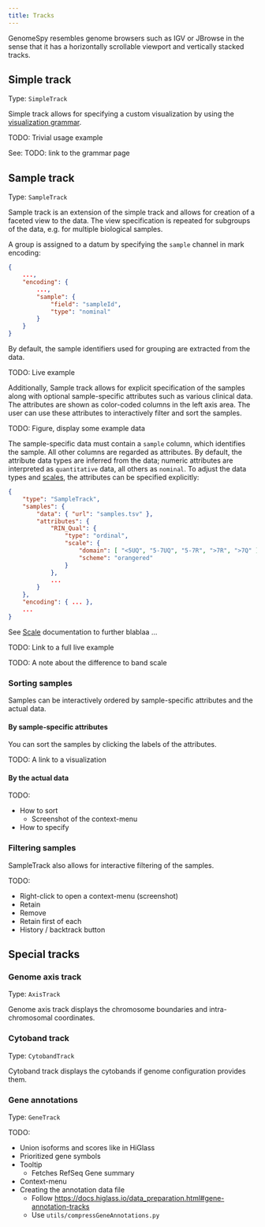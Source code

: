 ```yaml
---
title: Tracks
---
```


GenomeSpy resembles genome browsers such as IGV or JBrowse in the sense
that it has a horizontally scrollable viewport and vertically stacked tracks.

## Simple track

Type: `SimpleTrack`

Simple track allows for specifying a custom visualization by using the
[visualization grammar](../grammar/index.md).

TODO: Trivial usage example

See: TODO: link to the grammar page

## Sample track

Type: `SampleTrack`

Sample track is an extension of the simple track and allows for creation of a
faceted view to the data. The view specification is repeated for subgroups of
the data, e.g. for multiple biological samples.

A group is assigned to a datum by specifying the `sample` channel in mark
encoding:

```json
{
    ...,
    "encoding": {
        ...,
        "sample": {
            "field": "sampleId",
            "type": "nominal"
        }
    }
}
```

By default, the sample identifiers used for grouping are extracted from the data.

TODO: Live example

Additionally, Sample track allows for explicit specification of the samples
along with optional sample-specific attributes such as various clinical data.
The attributes are shown as color-coded columns in the left axis area. The
user can use these attributes to interactively filter and sort the samples.

TODO: Figure, display some example data

The sample-specific data must contain a `sample` column, which identifies the
sample. All other columns are regarded as attributes. By default, the
attribute data types are inferred from the data; numeric attributes are
interpreted as `quantitative` data, all others as `nominal`. To adjust the
data types and [scales](grammar/scale.md), the attributes can be specified
explicitly:

```json
{
    "type": "SampleTrack",
    "samples": {
        "data": { "url": "samples.tsv" },
        "attributes": {
            "RIN_Qual": {
                "type": "ordinal",
                "scale": {
                    "domain": [ "<5UQ", "5-7UQ", "5-7R", ">7R", ">7Q" ],
                    "scheme": "orangered"
                }
            },
            ...
        }
    },
    "encoding": { ... },
    ...
}
```

See [Scale](grammar/scale.md) documentation to further blablaa ...

TODO: Link to a full live example

TODO: A note about the difference to band scale

### Sorting samples

Samples can be interactively ordered by sample-specific attributes and the actual data.

#### By sample-specific attributes

You can sort the samples by clicking the labels of the attributes.

TODO: A link to a visualization

#### By the actual data

TODO:

* How to sort
  * Screenshot of the context-menu
* How to specify

### Filtering samples

SampleTrack also allows for interactive filtering of the samples.

TODO:

* Right-click to open a context-menu (screenshot)
* Retain
* Remove
* Retain first of each
* History / backtrack button

## Special tracks

### Genome axis track

Type: `AxisTrack`

Genome axis track displays the chromosome boundaries and intra-chromosomal
coordinates.

### Cytoband track

Type: `CytobandTrack`

Cytoband track displays the cytobands if genome configuration provides them.

### Gene annotations

Type: `GeneTrack`

TODO:

* Union isoforms and scores like in HiGlass
* Prioritized gene symbols
* Tooltip
  * Fetches RefSeq Gene summary
* Context-menu
* Creating the annotation data file
  * Follow https://docs.higlass.io/data_preparation.html#gene-annotation-tracks
  * Use `utils/compressGeneAnnotations.py`
